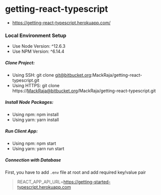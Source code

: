 # getting-react-typescript

* https://getting-react-typescript.herokuapp.com/

### Local Environment Setup
* Use Node Version: ^12.6.3
* Use NPM Version: ^6.14.4

##### Clone Project: 

* Using SSH: git clone git@bitbucket.org:MackRaja/getting-react-typescript.git
* Using HTTPS: git clone https://MackRaja@bitbucket.org/MackRaja/getting-react-typescript.git

##### Install Node Packages:

* Using npm: npm install 
* Using yarn: yarn install

##### Run Client App: 

* Using npm: npm start
* Using yarn: yarn run start


##### Connection with Database

First, you have to add `.env` file at root and add required key/value pair

> REACT_APP_API_URL=https://getting-started-typescript.herokuapp.com
